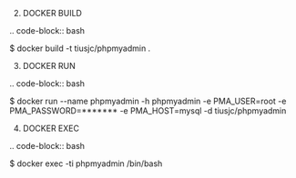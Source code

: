 2. DOCKER BUILD

.. code-block:: bash

  $ docker build -t tiusjc/phpmyadmin .

3. DOCKER RUN 

.. code-block:: bash

  $ docker run --name phpmyadmin -h phpmyadmin -e PMA_USER=root -e PMA_PASSWORD=******* -e PMA_HOST=mysql -d tiusjc/phpmyadmin

4. DOCKER EXEC

.. code-block:: bash

  $ docker exec -ti phpmyadmin /bin/bash

